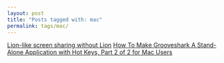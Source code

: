 ```yaml
---
layout: post
title: "Posts tagged with: mac"
permalink: tags/mac/
---
```

[Lion-like screen sharing without Lion](/2011/09/lion-like-screen-sharing-without-lion)
[How To Make Grooveshark A Stand-Alone Application with Hot Keys, Part 2 of 2 for Mac Users](/2011/08/how-to-make-grooveshark-stand-alone_11)
